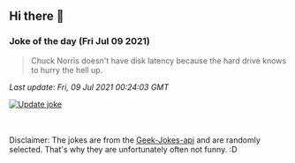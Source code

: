 ## Hi there 👋

### Joke of the day (Fri Jul 09 2021)
<!-- joke -->
>Chuck Norris doesn't have disk latency because the hard drive knows to hurry the hell up.
<!-- /joke -->

*Last update: Fri, 09 Jul 2021 00:24:03 GMT*

[![Update joke](https://github.com/nclskfm/nclskfm/actions/workflows/joke.yml/badge.svg)](https://github.com/nclskfm/nclskfm/actions/workflows/joke.yml)

<br><br>
Disclaimer: The jokes are from the [Geek-Jokes-api](https://github.com/sameerkumar18/geek-joke-api) and are randomly selected. That's why they are unfortunately often not funny. :D
